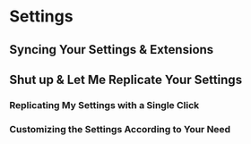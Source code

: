 # Settings

## Syncing Your Settings & Extensions

## Shut up & Let Me Replicate Your Settings

### Replicating My Settings with a Single Click

### Customizing the Settings According to Your Need
